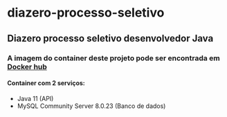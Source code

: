 # diazero-processo-seletivo
## Diazero processo seletivo desenvolvedor Java
  
### A imagem do container deste projeto pode ser encontrada em **[Docker hub](https://hub.docker.com/r/r3n4nm/diazero-processo-seletivo-image)**

#### Container com 2 serviços:   
- Java 11  (API) 
- MySQL Community Server 8.0.23 (Banco de dados)
